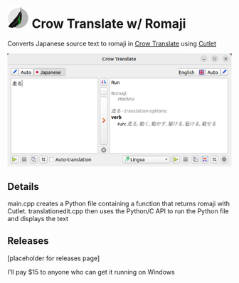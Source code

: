 # ![Crow Translate logo](data/icons/app/48-apps-crow-translate.png) Crow Translate w/ Romaji

Converts Japanese source text to romaji in [Crow Translate](https://github.com/crow-translate/crow-translate) using [Cutlet](https://github.com/polm/cutlet)

<p align="center">
  <img src="https://raw.githubusercontent.com/Brandyn-Davis/crow-translate-romaji/master/data/screenshots/crow-romaji-screenshot.png">
</p>

## Details
main.cpp creates a Python file containing a function that returns romaji with Cutlet. translationedit.cpp then uses the Python/C API to run the Python file and displays the text

## Releases
[placeholder for releases page]

I'll pay $15 to anyone who can get it running on Windows
